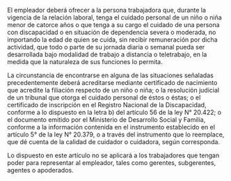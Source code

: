 El empleador deberá ofrecer a la persona trabajadora que, durante la vigencia de la relación laboral, tenga el cuidado personal de un niño o niña menor de catorce años o que tenga a su cargo el cuidado de una persona con discapacidad o en situación de dependencia severa o moderada, no importando la edad de quien se cuida, sin recibir remuneración por dicha actividad, que todo o parte de su jornada diaria o semanal pueda ser desarrollada bajo modalidad de trabajo a distancia o teletrabajo, en la medida que la naturaleza de sus funciones lo permita.

La circunstancia de encontrarse en alguna de las situaciones señaladas precedentemente deberá acreditarse mediante certificado de nacimiento que acredite la filiación respecto de un niño o niña; o la resolución judicial de un tribunal que otorga el cuidado personal de éstos o éstas; o el certificado de inscripción en el Registro Nacional de la Discapacidad, conforme a lo dispuesto en la letra b) del artículo 56 de la ley N° 20.422; o el documento emitido por el Ministerio de Desarrollo Social y Familia, conforme a la información contenida en el instrumento establecido en el artículo 5° de la ley N° 20.379, o a través del instrumento que lo reemplace, que dé cuenta de la calidad de cuidador o cuidadora, según corresponda.

Lo dispuesto en este artículo no se aplicará a los trabajadores que tengan poder para representar al empleador, tales como gerentes, subgerentes, agentes o apoderados.